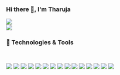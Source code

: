 ### Hi there 👋, I'm Tharuja



<!--
tharuja/tharuja is a ✨ special ✨ repository because its `README.md` (this file) appears on your GitHub profile.

Here are some ideas to get you started:

- 🔭 I’m currently working on ...
- 🌱 I’m currently learning ...
- 👯 I’m looking to collaborate on ...
- 🤔 I’m looking for help with ...
- 💬 Ask me about ...
- 📫 How to reach me: ...
- 😄 Pronouns: ...
- ⚡ Fun fact: ...


[![Github Stats By Anurag](https://github-readme-stats.vercel.app/api?username=tharuja&theme=react&show_icons=true&title_color=fff&icon_color=79ff97&text_color=9f9f9f&bg_color=151515)](https://github.com/anuraghazra/github-readme-stats)

[![Top Langs](https://github-readme-stats.vercel.app/api/top-langs/?username=tharuja&theme=blueberry  )](https://github.com/anuraghazra/github-readme-stats)

-->

<img align="center" src="https://github-readme-stats.vercel.app/api/?username=tharuja&theme=cobalt" />

<br />

<img align="center" src="https://github-readme-stats.vercel.app/api/top-langs/?username=tharuja&theme=react" />

<br/>

### 🔧 Technologies & Tools


<br/>

![](https://img.shields.io/badge/Code-Python-informational?style=flat&logo=python&logoColor=white&color=2bbc8a)
![](https://img.shields.io/badge/Code-Java-informational?style=flat&logo=java&logoColor=white&color=2bbc8a)
![](https://img.shields.io/badge/Code-C-informational?style=flat&logo=clogoColor=white&color=2bbc8a)
![](https://img.shields.io/badge/Code-Ballerina-informational?style=flat&logo=ballerina&logoColor=white&color=2bbc8a)
![](https://img.shields.io/badge/Frontend-React-informational?style=flat&logo=react&logoColor=white&color=2bbc8a)
![](https://img.shields.io/badge/Frontend-Javascript-informational?style=flat&logo=javascript&logoColor=white&color=2bbc8a)
![](https://img.shields.io/badge/Backend-Node-informational?style=flat&logo=node&logoColor=white&color=2bbc8a)
![](https://img.shields.io/badge/Database-MYSQL-informational?style=flat&logo=mysql&logoColor=white&color=2bbc8a)
![](https://img.shields.io/badge/Database-MongoDB-informational?style=flat&logo=mongodb&logoColor=white&color=2bbc8a)
![](https://img.shields.io/badge/Editor-VSCode-informational?style=flat&logo=visual-studio-code&logoColor=white&color=2bbc8a)
![](https://img.shields.io/badge/Editor-IntelliJIDEA-informational?style=flat&logo=IntelliJ-IDEA&logoColor=white&color=2bbc8a)
![](https://img.shields.io/badge/ImageProcessing-OpenCV-informational?style=flat&logo=opencv&logoColor=white&color=2bbc8a)
![](https://img.shields.io/badge/DataScience-DeepNeuralNetworks-informational?style=flat&logo=nuralNetworks&logoColor=white&color=2bbc8a)
![](https://img.shields.io/badge/Design-AdobePhotoshop-informational?style=flat&logo=AdobePhotoshop&logoColor=white&color=2bbc8a)
![](https://img.shields.io/badge/IDE-GoogleColab-informational?style=flat&logo=Google&logoColor=white&color=2bbc8a)


